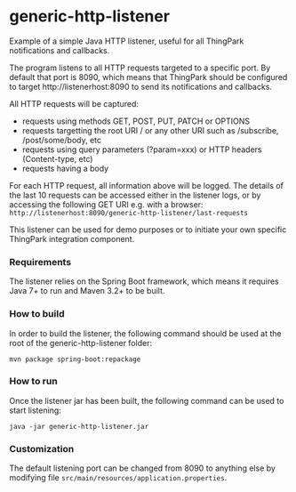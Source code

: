 # generic-http-listener

Example of a simple Java HTTP listener, useful for all ThingPark notifications and callbacks.

The program listens to all HTTP requests targeted to a specific port. By default that port is 8090, which means that ThingPark should be configured to target http://listenerhost:8090 to send its notifications and callbacks.

All HTTP requests will be captured:
- requests using methods GET, POST, PUT, PATCH or OPTIONS
- requests targetting the root URI / or any other URI such as /subscribe, /post/some/body, etc
- requests using query parameters (?param=xxx) or HTTP headers (Content-type, etc)
- requests having a body

For each HTTP request, all information above will be logged. The details of the last 10 requests can be accessed either in the listener logs, or by accessing the following GET URI e.g. with a browser:
`http://listenerhost:8090/generic-http-listener/last-requests`

This listener can be used for demo purposes or to initiate your own specific ThingPark integration component.

### Requirements
The listener relies on the Spring Boot framework, which means it requires Java 7+ to run and Maven 3.2+ to be built.

### How to build
In order to build the listener, the following command should be used at the root of the generic-http-listener folder:
```
mvn package spring-boot:repackage
```

### How to run
Once the listener jar has been built, the following command can be used to start listening:
```
java -jar generic-http-listener.jar
```
### Customization
The default listening port can be changed from 8090 to anything else by modifying file `src/main/resources/application.properties`.
